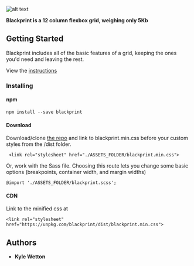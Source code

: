 ![alt text](https://kylewetton.github.io/blackprint/assets/Blackprint-logo.svg)

**Blackprint is a 12 column flexbox grid, weighing only 5Kb**

## Getting Started

Blackprint includes all of the basic features of a grid, keeping the ones you'd need and leaving the rest.

View the [instructions](https://kylewetton.github.io/blackprint/)

### Installing

#### npm

```
npm install --save blackprint
```

#### Download

Download/clone [the repo](https://github.com/kylewetton/blackprint) and link to blackprint.min.css before your custom styles from the /dist folder.

```
 <link rel="stylesheet" href="./ASSETS_FOLDER/blackprint.min.css">
```

Or, work with the Sass file. Choosing this route lets you change some basic options (breakpoints, container width, and margin widths)

```
@import './ASSETS_FOLDER/blackprint.scss';
```

#### CDN

Link to the minified css at

```
<link rel="stylesheet" href="https://unpkg.com/blackprint/dist/blackprint.min.css">
```

## Authors

* **Kyle Wetton**